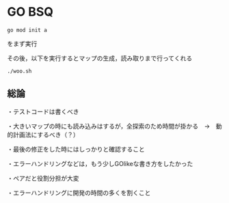 # GO BSQ

```
go mod init a
```
をまず実行

その後，以下を実行するとマップの生成，読み取りまで行ってくれる

```
./woo.sh
```

## 総論


・テストコードは書くべき

・大きいマップの時にも読み込みはするが，全探索のため時間が掛かる　→　動的計画法にするべき（？）

・最後の修正をした時にはしっかりと確認すること

・エラーハンドリングなどは，もう少しGOlikeな書き方をしたかった

・ペアだと役割分担が大変

・エラーハンドリングに開発の時間の多くを割くこと
